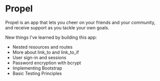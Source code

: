 # Propel
Propel is an app that lets you cheer on your friends and your community, and receive support as you tackle your own goals.

New things I've learned by building this app:

- Nested resources and routes
- More about link_to and link_to_if
- User sign-in and sessions
- Password encryption with bcrypt
- Implementing Bootstrap
- Basic Testing Principles
